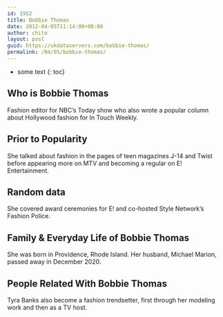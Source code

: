 ```yaml
---
id: 1952
title: Bobbie Thomas
date: 2012-04-05T11:14:00+00:00
author: chito
layout: post
guid: https://ukdataservers.com/bobbie-thomas/
permalink: /04/05/bobbie-thomas/
---
```


* some text
{: toc}


## Who is  Bobbie Thomas
                  
                  
                  
Fashion editor for NBC&#8217;s Today show who also wrote a popular column about Hollywood fashion for In Touch Weekly.
                  
                
                
                
## Prior to Popularity 
                  
                  
                  
She talked about fashion in the pages of teen magazines J-14 and Twist before appearing more on MTV and becoming a regular on E! Entertainment.
                  
                
                
                
## Random data 
                  
                  
                  
She covered award ceremonies for E! and co-hosted Style Network&#8217;s Fashion Police.
                  
                
                
                
## Family & Everyday Life of Bobbie Thomas
                  
                  
                  
She was born in Providence, Rhode Island. Her husband, Michael Marion, passed away in December 2020. 
                  
                
                
                
## People Related With  Bobbie Thomas
                  
                  
                  
Tyra Banks also become a fashion trendsetter, first through her modeling work and then as a TV host.
                  
                
              
            
          
          
          
    
    
  
